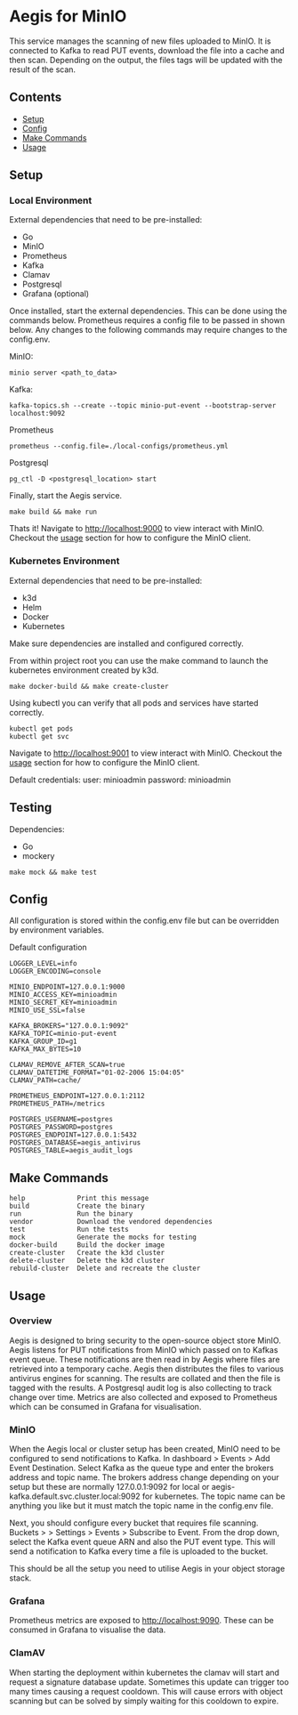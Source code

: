 # Aegis for MinIO

This service manages the scanning of new files uploaded to MinIO. It is connected to Kafka to read PUT events, download the file into a cache and then scan. Depending on the output, the files tags will be updated with the result of the scan.

## Contents

- [Setup](#setup)
- [Config](#config)
- [Make Commands](#make-commands)
- [Usage](#usage)

## Setup

### Local Environment

External dependencies that need to be pre-installed:

- Go
- MinIO
- Prometheus
- Kafka
- Clamav
- Postgresql
- Grafana (optional)

Once installed, start the external dependencies. This can be done using the
commands below. Prometheus requires a config file to be passed in shown below.
Any changes to the following commands may require changes to the config.env.

MinIO:

```console
minio server <path_to_data>
```

Kafka:

```console
kafka-topics.sh --create --topic minio-put-event --bootstrap-server localhost:9092
```

Prometheus

```console
prometheus --config.file=./local-configs/prometheus.yml
```

Postgresql

```console
pg_ctl -D <postgresql_location> start
```

Finally, start the Aegis service.

```console
make build && make run
```

Thats it! Navigate to [http://localhost:9000](http://localhost:9000) to view
interact with MinIO. Checkout the [usage](#usage) section for how to configure the MinIO client.

### Kubernetes Environment

External dependencies that need to be pre-installed:

- k3d
- Helm
- Docker
- Kubernetes

Make sure dependencies are installed and configured correctly.

From within project root you can use the make command to launch the kubernetes environment created by k3d.

```console
make docker-build && make create-cluster
```

Using kubectl you can verify that all pods and services have started correctly.

```console
kubectl get pods
kubectl get svc
```

Navigate to [http://localhost:9001](http://localhost:9001) to view interact with
MinIO. Checkout the [usage](#usage) section for how to configure the MinIO client.

Default credentials:
user: minioadmin
password: minioadmin

## Testing

Dependencies:

- Go
- mockery

```console
make mock && make test
```

## Config

All configuration is stored within the config.env file but can be overridden by environment variables.

Default configuration

```env
LOGGER_LEVEL=info
LOGGER_ENCODING=console

MINIO_ENDPOINT=127.0.0.1:9000
MINIO_ACCESS_KEY=minioadmin
MINIO_SECRET_KEY=minioadmin
MINIO_USE_SSL=false

KAFKA_BROKERS="127.0.0.1:9092"
KAFKA_TOPIC=minio-put-event
KAFKA_GROUP_ID=g1
KAFKA_MAX_BYTES=10

CLAMAV_REMOVE_AFTER_SCAN=true
CLAMAV_DATETIME_FORMAT="01-02-2006 15:04:05"
CLAMAV_PATH=cache/

PROMETHEUS_ENDPOINT=127.0.0.1:2112
PROMETHEUS_PATH=/metrics

POSTGRES_USERNAME=postgres
POSTGRES_PASSWORD=postgres
POSTGRES_ENDPOINT=127.0.0.1:5432
POSTGRES_DATABASE=aegis_antivirus
POSTGRES_TABLE=aegis_audit_logs
```

## Make Commands

```console
help             Print this message
build            Create the binary
run              Run the binary
vendor           Download the vendored dependencies
test             Run the tests
mock             Generate the mocks for testing
docker-build     Build the docker image
create-cluster   Create the k3d cluster
delete-cluster   Delete the k3d cluster
rebuild-cluster  Delete and recreate the cluster
```

## Usage

### Overview

Aegis is designed to bring security to the open-source object store MinIO. Aegis listens for PUT notifications from MinIO which passed on to Kafkas event queue. These notifications are then read in by Aegis where files are retrieved into a temporary cache. Aegis then distributes the files to various antivirus engines for scanning. The results are collated and then the file is tagged with the results. A Postgresql audit log is also collecting to track change over time. Metrics are also collected and exposed to Prometheus which can be consumed in Grafana for visualisation.

### MinIO

When the Aegis local or cluster setup has been created, MinIO need to be configured to send notifications to Kafka. In dashboard > Events > Add Event Destination. Select Kafka as the queue type and enter the brokers address and topic name. The brokers address change depending on your setup but these are normally 127.0.0.1:9092 for local or aegis-kafka.default.svc.cluster.local:9092 for kubernetes. The topic name can be anything you like but it must match the topic name in the config.env file.

Next, you should configure every bucket that requires file scanning. Buckets > <bucket> > Settings > Events > Subscribe to Event. From the drop down, select the Kafka event queue ARN and also the PUT event type. This will send a notification to Kafka every time a file is uploaded to the bucket.

This should be all the setup you need to utilise Aegis in your object storage stack.

### Grafana

Prometheus metrics are exposed to [http://localhost:9090](http://localhost:9090). These can be consumed in Grafana to visualise the data.

### ClamAV

When starting the deployment within kubernetes the clamav will start and request a signature database update. Sometimes this update can trigger too many times causing a request cooldown. This will cause errors with object scanning but can be solved by simply waiting for this cooldown to expire.
